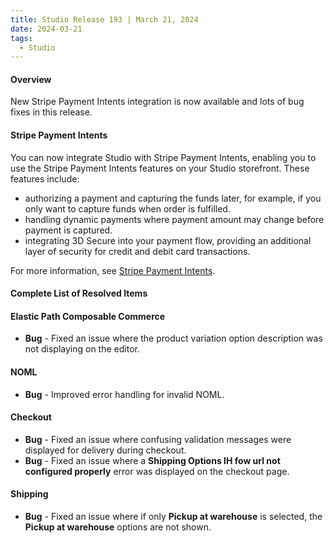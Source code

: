 ```yaml
---
title: Studio Release 193 | March 21, 2024
date: 2024-03-21
tags:
  - Studio
---
```


#### Overview

New Stripe Payment Intents integration is now available and lots of bug fixes in this release.

#### Stripe Payment Intents

You can now integrate Studio with Stripe Payment Intents, enabling you to use the Stripe Payment Intents features on your Studio storefront. These features include:

- authorizing a payment and capturing the funds later, for example, if you only want to capture funds when order is fulfilled.
- handling dynamic payments where payment amount may change before payment is captured.
- integrating 3D Secure into your payment flow, providing an additional layer of security for credit and debit card transactions.

For more information, see [Stripe Payment Intents](/docs/studio/Integrations/stripe-payment-intents).

#### Complete List of Resolved Items

#### Elastic Path Composable Commerce

* **Bug** - Fixed an issue where the product variation option description was not displaying on the editor.

#### NOML 

* **Bug** - Improved error handling for invalid NOML.

#### Checkout

* **Bug** - Fixed an issue where confusing validation messages were displayed for delivery during checkout.
* **Bug** - Fixed an issue where a **Shipping Options IH fow url not configured properly** error was displayed on the checkout page.


#### Shipping

* **Bug** - Fixed an issue where if only **Pickup at warehouse** is selected, the **Pickup at warehouse** options are not shown.

